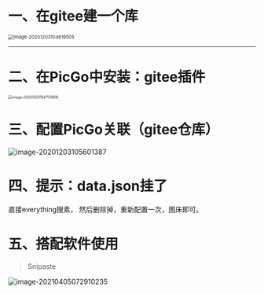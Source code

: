 # 一、在gitee建一个库

<img src="https://gitee.com/sheep-are-flying-in-the-sky/my-picture/raw/master/picture4/image-20201203104619505.png" alt="image-20201203104619505" style="zoom: 67%;" />

---

# 二、在PicGo中安装：gitee插件

<img src="https://gitee.com/sheep-are-flying-in-the-sky/my-picture/raw/master/picture4/image-20201203104753908.png" alt="image-20201203104753908" style="zoom: 50%;" />



# 三、配置PicGo关联（gitee仓库）

![image-20201203105601387](https://gitee.com/sheep-are-flying-in-the-sky/my-picture/raw/master/picture4/image-20201203105601387.png)





# 四、提示：data.json挂了

直接everything搜素， 然后删除掉，重新配置一次，图床即可。









# 五、搭配软件使用

> Snipaste

![image-20210405072910235](https://gitee.com/sheep-are-flying-in-the-sky/my-picture/raw/master/picture9/image-20210405072910235.png)